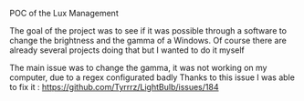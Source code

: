 POC of the Lux Management 

The goal of the project was to see if it was possible through a software to change the brightness and the gamma of a Windows.
Of course there are already several projects doing that but I wanted to do it myself

The main issue was to change the gamma, it was not working on my computer, due to a regex configurated badly
Thanks to this issue I was able to fix it : https://github.com/Tyrrrz/LightBulb/issues/184


